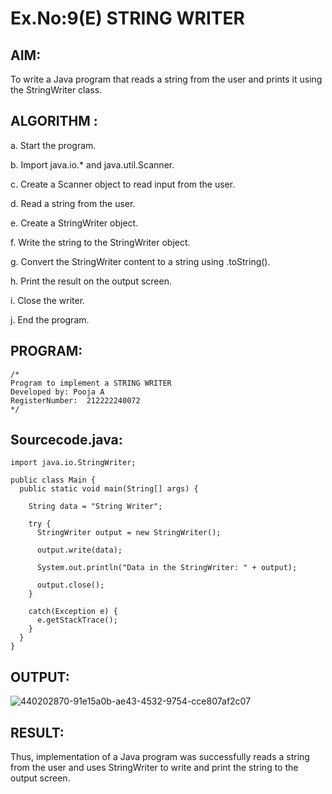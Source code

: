 # Ex.No:9(E) STRING WRITER

## AIM:
To write a Java program that reads a string from the user and prints it using the StringWriter class.

## ALGORITHM :

a.	Start the program.

b.	Import java.io.* and java.util.Scanner.

c.	Create a Scanner object to read input from the user.

d.	Read a string from the user.

e.	Create a StringWriter object.

f.	Write the string to the StringWriter object.

g.	Convert the StringWriter content to a string using .toString().

h.	Print the result on the output screen.

i.	Close the writer.

j.	End the program.



## PROGRAM:
 ```
/*
Program to implement a STRING WRITER
Developed by: Pooja A
RegisterNumber:  212222240072
*/
```

## Sourcecode.java:

```
import java.io.StringWriter;

public class Main {
  public static void main(String[] args) {

    String data = "String Writer";

    try {
      StringWriter output = new StringWriter();

      output.write(data);

      System.out.println("Data in the StringWriter: " + output);

      output.close();
    }

    catch(Exception e) {
      e.getStackTrace();
    }
  }
}
```





## OUTPUT:

![440202870-91e15a0b-ae43-4532-9754-cce807af2c07](https://github.com/user-attachments/assets/f3a4f3e7-86b3-484e-8ad6-c248407b2218)



## RESULT:
Thus, implementation of a Java program was successfully reads a string from the user and uses StringWriter to write and print the string to the output screen.
